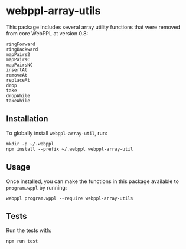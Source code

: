 # webppl-array-utils

This package includes several array utility functions that were
removed from core WebPPL at version 0.8:

    ringForward
    ringBackward
    mapPairs2
    mapPairsC
    mapPairsNC
    insertAt
    removeAt
    replaceAt
    drop
    take
    dropWhile
    takeWhile

## Installation

To globally install `webppl-array-util`, run:

    mkdir -p ~/.webppl
    npm install --prefix ~/.webppl webppl-array-util

## Usage

Once installed, you can make the functions in this package available
to `program.wppl` by running:

    webppl program.wppl --require webppl-array-utils

## Tests

Run the tests with:

    npm run test

